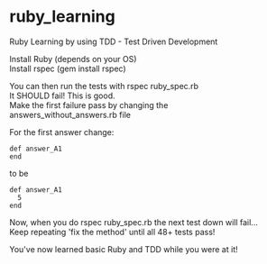 # ruby_learning
Ruby Learning by using TDD - Test Driven Development

Install Ruby (depends on your OS)  
Install rspec (gem install rspec)

You can then run the tests with rspec ruby_spec.rb  
It SHOULD fail!  This is good.  
Make the first failure pass by changing the  
    answers_without_answers.rb file

For the first answer change:

    def answer_A1
    end

to be

    def answer_A1
      5
    end

Now, when you do rspec ruby_spec.rb the next test down will fail...  
Keep repeating 'fix the method' until all 48+ tests pass!  

You've now learned basic Ruby and TDD while you were at it!
